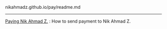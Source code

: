 nikahmadz.github.io/pay/readme.md
***
[Paying Nik Ahmad Z.](/pay) : How to send payment to Nik Ahmad Z.
